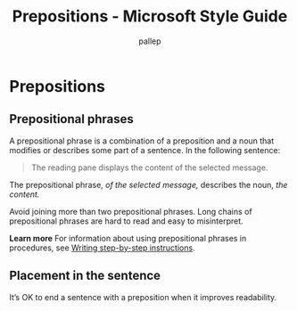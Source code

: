 ﻿---
title: Prepositions - Microsoft Style Guide
author: pallep
ms.author: pallep
ms.date: 1/19/2018
ms.topic: article
ms.prod: non-product-specific
---

# Prepositions

## Prepositional phrases

A
prepositional phrase is a combination of a preposition and a noun that
modifies or describes some part of a sentence. In the following
sentence:

> The reading pane displays the content of the selected message.

The prepositional phrase, *of the selected message,* describes the noun, *the content.*

Avoid
joining more than two prepositional phrases. Long chains of
prepositional phrases are hard to read and easy to misinterpret.

**Learn more** For information about using prepositional phrases in procedures, see [Writing step-by-step instructions](/style-guide/procedures-instructions/writing-step-by-step-instructions).

## Placement in the sentence

It’s OK to end a sentence with a preposition when it improves readability.

